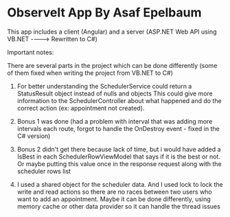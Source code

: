 # ObserveIt App By Asaf Epelbaum

This app includes a client (Angular) and a server (ASP.NET Web API using VB.NET ----> Rewritten to C#)

Important notes: 

There are several parts in the project which can be done differently (some of them fixed when writing the project from VB.NET to C#)

1) For better understanding the SchedulerService could return a StatusResult object instead of nulls and objects
This could give more information to the SchedulerController about what happened and do the correct action (ex: appointment not created).

2) Bonus 1 was done (had a problem with interval that was adding more intervals each route, forgot to handle the OnDestroy event - fixed in the C# version)

3) Bonus 2 didn't get there because lack of time, but i would have added a IsBest in each SchedulerRowViewModel that says if it is the best or not. Or maybe putting this value once in the response request along with the scheduler rows list

4) I used a shared object for the scheduler data. And I used lock to lock the write and read  actions so there are no races between two users who want to add an appointment.
Maybe it can be done differently, using memory cache or other data provider so it can handle the thread issues